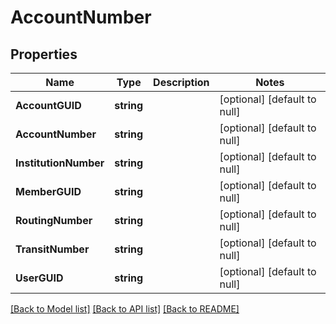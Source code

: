 # AccountNumber

## Properties
Name | Type | Description | Notes
------------ | ------------- | ------------- | -------------
**AccountGUID** | **string** |  | [optional] [default to null]
**AccountNumber** | **string** |  | [optional] [default to null]
**InstitutionNumber** | **string** |  | [optional] [default to null]
**MemberGUID** | **string** |  | [optional] [default to null]
**RoutingNumber** | **string** |  | [optional] [default to null]
**TransitNumber** | **string** |  | [optional] [default to null]
**UserGUID** | **string** |  | [optional] [default to null]

[[Back to Model list]](../README.md#documentation-for-models) [[Back to API list]](../README.md#documentation-for-api-endpoints) [[Back to README]](../README.md)


